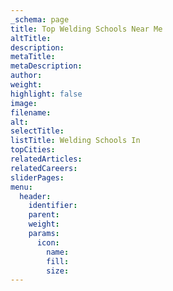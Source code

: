 ```yaml
---
_schema: page
title: Top Welding Schools Near Me
altTitle:
description:
metaTitle:
metaDescription:
author:
weight:
highlight: false
image:
filename:
alt:
selectTitle:
listTitle: Welding Schools In
topCities:
relatedArticles:
relatedCareers:
sliderPages:
menu:
  header:
    identifier:
    parent:
    weight:
    params:
      icon:
        name:
        fill:
        size:
---
```

